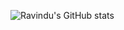 ![Ravindu's GitHub stats](https://github-readme-stats.vercel.app/api?username=RavinduWeerakoon&show_icons=true&theme=radical)
